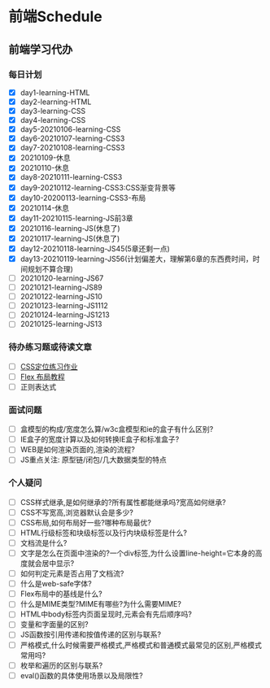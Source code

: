 <!-- TODO前端学习待办 -->
# 前端Schedule

## 前端学习代办

### 每日计划

* [x] day1-learning-HTML
* [x] day2-learning-HTML
* [x] day3-learning-CSS
* [x] day4-learning-CSS
* [x] day5-20210106-learning-CSS
* [x] day6-20210107-learning-CSS3
* [x] day7-20210108-learning-CSS3
* [x] 20210109-休息
* [x] 20210110-休息
* [x] day8-20210111-learning-CSS3
* [x] day9-20210112-learning-CSS3:CSS渐变背景等
* [x] day10-20200113-learning-CSS3-布局
* [x] 20210114-休息
* [x] day11-20210115-learning-JS前3章
* [x] 20210116-learning-JS(休息了)
* [x] 20210117-learning-JS(休息了)
* [x] day12-20210118-learning-JS45(5章还剩一点)
* [x] day13-20210119-learning-JS56(计划偏差大，理解第6章的东西费时间，时间规划不算合理)
* [ ] 20210120-learning-JS67
* [ ] 20210121-learning-JS89
* [ ] 20210122-learning-JS10
* [ ] 20210123-learning-JS1112
* [ ] 20210124-learning-JS1213
* [ ] 20210125-learning-JS13

### 待办练习题或待读文章

* [ ] [CSS定位练习作业](https://www.bilibili.com/video/BV1i7411Z7d8?p=88)
* [ ] [Flex 布局教程](http://www.ruanyifeng.com/blog/2015/07/flex-grammar.html)
* [ ] 正则表达式

### 面试问题

* [ ] 盒模型的构成/宽度怎么算/w3c盒模型和ie的盒子有什么区别?
* [ ] IE盒子的宽度计算以及如何转换IE盒子和标准盒子?
* [ ] WEB是如何渲染页面的,渲染的流程?
* [ ] JS重点关注: 原型链/闭包/几大数据类型的特点

### 个人疑问

* [ ] CSS样式继承,是如何继承的?所有属性都能继承吗?宽高如何继承?
* [ ] CSS不写宽高,浏览器默认会是多少?
* [ ] CSS布局,如何布局好一些?哪种布局最优?
* [ ] HTML行级标签和块级标签以及行内块级标签是什么?
* [ ] 文档流是什么?
* [ ] 文字是怎么在页面中渲染的?一个div标签,为什么设置line-height=它本身的高度就会居中显示?
* [ ] 如何判定元素是否占用了文档流?
* [ ] 什么是web-safe字体?
* [ ] Flex布局中的基线是什么?
* [ ] 什么是MIME类型?MIME有哪些?为什么需要MIME?
* [ ] HTML中body标签内页面呈现时,元素会有先后顺序吗?
* [ ] 变量和字面量的区别?
* [ ] JS函数按引用传递和按值传递的区别与联系?
* [ ] 严格模式,什么时候需要严格模式,严格模式和普通模式最常见的区别,严格模式常用吗?
* [ ] 枚举和遍历的区别与联系?
* [ ] eval()函数的具体使用场景以及局限性?
